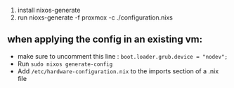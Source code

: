 1. install nixos-generate
2. run nioxs-generate -f proxmox -c ./configuration.nixs


## when applying the config in an existing vm:
-  make sure to uncomment this line : `boot.loader.grub.device = "nodev";`
- Run `sudo nixos generate-config`
- Add `/etc/hardware-configuration.nix` to the imports section of a .nix file